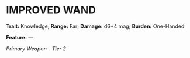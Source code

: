﻿---
tags:
  - Item
  - Weapon
name: 'IMPROVED WAND'
trait: 'Knowledge'
range: 'Far'
damage: 'd6+4 mag'
burden: 'One-Handed'
feat_name: 
feat_text: 
primary_or_secondary: 'Primary Weapon'
tier: 2
---

# IMPROVED WAND

**Trait:** Knowledge; **Range:** Far; **Damage:** d6+4 mag; **Burden:** One-Handed

**Feature:** —

*Primary Weapon - Tier 2*
